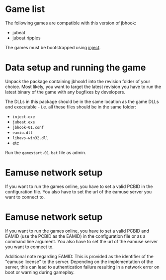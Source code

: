 # Game list

The following games are compatible with this version of jbhook:
* jubeat
* jubeat ripples

The games must be bootstrapped using [inject](../inject.md).

# Data setup and running the game

Unpack the package containing jbhook1 into the revision folder of your choice.
Most likely, you want to target the latest revision you have to run the latest
binary of the game with any bugfixes by developers.

The DLLs in this package should be in the same location as the game DLLs and
executable - i.e. all these files should be in the same folder:
- `inject.exe`
- `jubeat.exe`
- `jbhook-01.conf`
- `eamio.dll`
- `libavs-win32.dll`
- etc

Run the `gamestart-01.bat` file as admin.

# Eamuse network setup

If you want to run the games online, you have to set a valid PCBID in the
configuration file. You also have to set the url of the eamuse server you want
to connect to.

# Eamuse network setup

If you want to run the games online, you have to set a valid PCBID and EAMID 
(use the PCBID as the EAMID) in the configuration file or as a command line 
argument. You also have to set the url of the eamuse server you want to 
connect to.

Additional note regarding EAMID: This is provided as the identifier of the
"eamuse license" to the server. Depending on the implementation of the server,
this can lead to authentication failure resulting in a network error on boot or
warning during gameplay.
